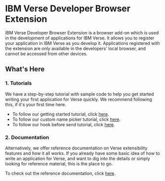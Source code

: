# IBM Verse Developer Browser Extension

IBM Verse Developer Browser Extension is a browser add-on which is used in the development of applications for IBM Verse. It allows you to register your application in IBM Verse as you develop it. Applications registered with the extension are only available in the developers' local browser, and cannot be accessed from other devices.

## What's Here
### 1. Tutorials
We have a step-by-step tutorial with sample code to help you get started writing your first application for Verse quickly. We recommend following this, if it's your first time here.

* To follow our getting started tutorial, click [here][1].
* To follow our custom name picker tutorial, click [here][2].
* To follow our hook before send tutorial, click [here][3].

### 2. Documentation
Alternatively, we offer reference documentation on Verse extensibility features and how it all works. If you already have some basic idea of how to write an application for Verse, and want to dig into the details or simply looking for reference material, this is the place to go.

To check out the reference documentation, click [here][4].


[1]: https://git.swg.usma.ibm.com/pages/IBM-Verse/verse-developer-chrome-ext/tutorials/tutorial_verse_developer.html
[2]: https://git.swg.usma.ibm.com/pages/IBM-Verse/verse-developer-chrome-ext/tutorials/tutorial_custom_name_picker.html
[3]: https://git.swg.usma.ibm.com/pages/IBM-Verse/verse-developer-chrome-ext/tutorials/tutorial_hook_before_send.html
[4]: https://git.swg.usma.ibm.com/pages/IBM-Verse/verse-developer-chrome-ext/reference/reference.html

